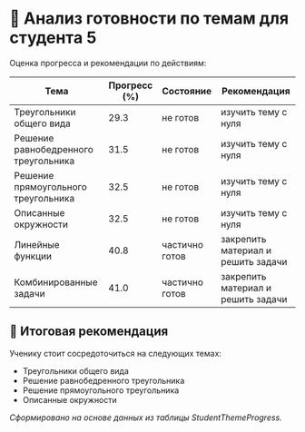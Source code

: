 # 🧠 Анализ готовности по темам для студента 5

Оценка прогресса и рекомендации по действиям:

| Тема | Прогресс (%) | Состояние | Рекомендация |
|------|----------------|------------|-----------------------------|
| Треугольники общего вида | 29.3 | не готов | изучить тему с нуля |
| Решение равнобедренного треугольника | 31.5 | не готов | изучить тему с нуля |
| Решение прямоугольного треугольника | 32.5 | не готов | изучить тему с нуля |
| Описанные окружности | 32.5 | не готов | изучить тему с нуля |
| Линейные функции | 40.8 | частично готов | закрепить материал и решить задачи |
| Комбинированные задачи | 41.0 | частично готов | закрепить материал и решить задачи |

## 📌 Итоговая рекомендация
Ученику стоит сосредоточиться на следующих темах: 
- Треугольники общего вида
- Решение равнобедренного треугольника
- Решение прямоугольного треугольника
- Описанные окружности

_Сформировано на основе данных из таблицы StudentThemeProgress._